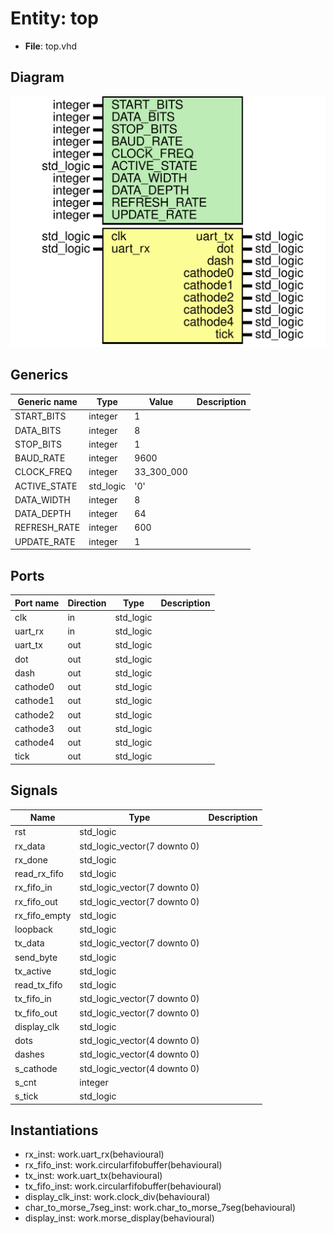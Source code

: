 
# Entity: top 
- **File**: top.vhd

## Diagram
![Diagram](top.svg "Diagram")
## Generics

| Generic name | Type      | Value      | Description |
| ------------ | --------- | ---------- | ----------- |
| START_BITS   | integer   | 1          |             |
| DATA_BITS    | integer   | 8          |             |
| STOP_BITS    | integer   | 1          |             |
| BAUD_RATE    | integer   | 9600       |             |
| CLOCK_FREQ   | integer   | 33_300_000 |             |
| ACTIVE_STATE | std_logic | '0'        |             |
| DATA_WIDTH   | integer   | 8          |             |
| DATA_DEPTH   | integer   | 64         |             |
| REFRESH_RATE | integer   | 600        |             |
| UPDATE_RATE  | integer   | 1          |             |

## Ports

| Port name | Direction | Type      | Description |
| --------- | --------- | --------- | ----------- |
| clk       | in        | std_logic |             |
| uart_rx   | in        | std_logic |             |
| uart_tx   | out       | std_logic |             |
| dot       | out       | std_logic |             |
| dash      | out       | std_logic |             |
| cathode0  | out       | std_logic |             |
| cathode1  | out       | std_logic |             |
| cathode2  | out       | std_logic |             |
| cathode3  | out       | std_logic |             |
| cathode4  | out       | std_logic |             |
| tick      | out       | std_logic |             |

## Signals

| Name          | Type                         | Description |
| ------------- | ---------------------------- | ----------- |
| rst           | std_logic                    |             |
| rx_data       | std_logic_vector(7 downto 0) |             |
| rx_done       | std_logic                    |             |
| read_rx_fifo  | std_logic                    |             |
| rx_fifo_in    | std_logic_vector(7 downto 0) |             |
| rx_fifo_out   | std_logic_vector(7 downto 0) |             |
| rx_fifo_empty | std_logic                    |             |
| loopback      | std_logic                    |             |
| tx_data       | std_logic_vector(7 downto 0) |             |
| send_byte     | std_logic                    |             |
| tx_active     | std_logic                    |             |
| read_tx_fifo  | std_logic                    |             |
| tx_fifo_in    | std_logic_vector(7 downto 0) |             |
| tx_fifo_out   | std_logic_vector(7 downto 0) |             |
| display_clk   | std_logic                    |             |
| dots          | std_logic_vector(4 downto 0) |             |
| dashes        | std_logic_vector(4 downto 0) |             |
| s_cathode     | std_logic_vector(4 downto 0) |             |
| s_cnt         | integer                      |             |
| s_tick        | std_logic                    |             |

## Instantiations

- rx_inst: work.uart_rx(behavioural)
- rx_fifo_inst: work.circularfifobuffer(behavioural)
- tx_inst: work.uart_tx(behavioural)
- tx_fifo_inst: work.circularfifobuffer(behavioural)
- display_clk_inst: work.clock_div(behavioural)
- char_to_morse_7seg_inst: work.char_to_morse_7seg(behavioural)
- display_inst: work.morse_display(behavioural)
